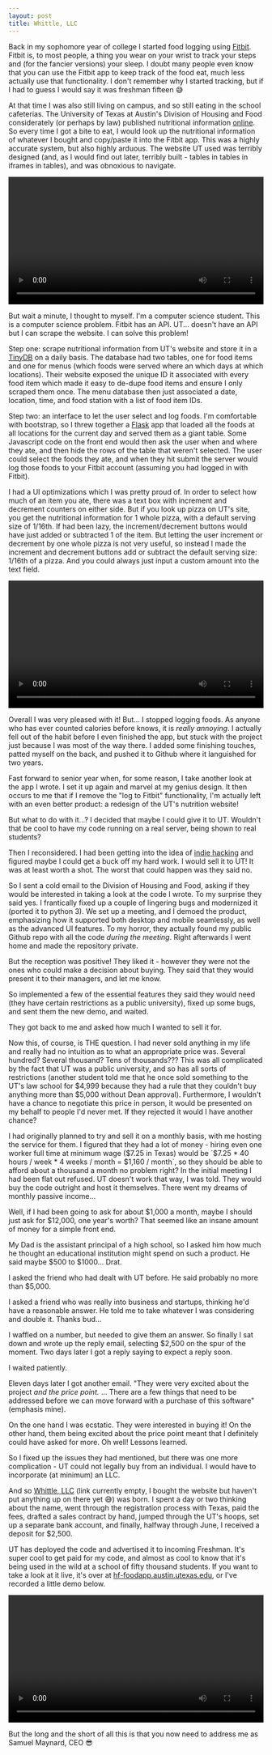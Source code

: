 ```yaml
---
layout: post
title: Whittle, LLC
---
```


Back in my sophomore year of college I started food logging using [Fitbit][1]. Fitbit is, to most people, a thing you wear on your wrist to track your steps and (for the fancier versions) your sleep. I doubt many people even know that you can use the Fitbit app to keep track of the food eat, much less actually use that functionality. I don't remember why I started tracking, but if I had to guess I would say it was freshman fifteen 😅

At that time I was also still living on campus, and so still eating in the school cafeterias. The University of Texas at Austin's Division of Housing and Food considerately (or perhaps by law) published nutritional information [online][2]. So every time I got a bite to eat, I would look up the nutritional information of whatever I bought and copy/paste it into the Fitbit app. This was a highly accurate system, but also highly arduous. The website UT used was terribly designed (and, as I would find out later, terribly built - tables in tables in iframes in tables), and was obnoxious to navigate.

<video style="display:block; width:100%; height:auto;" autoplay controls loop="loop">
  <source src="/assets/whittlellc/hf-food.mp4" type="video/mp4" />
  <source src="/assets/whittlellc/hf-food.mp4" type="video/mp4" />
</video>

But wait a minute, I thought to myself. I'm a computer science student. This is a computer science problem. Fitbit has an API. UT... doesn't have an API but I can scrape the website. I can solve this problem!

Step one: scrape nutritional information from UT's website and store it in a [TinyDB][3] on a daily basis. The database had two tables, one for food items and one for menus (which foods were served where an which days at which locations). Their website exposed the unique ID it associated with every food item which made it easy to de-dupe food items and ensure I only scraped them once. The menu database then just associated a date, location, time, and food station with a list of food item IDs.

Step two: an interface to let the user select and log foods. I'm comfortable with bootstrap, so I threw together a [Flask][4] app that loaded all the foods at all locations for the current day and served them as a giant table. Some Javascript code on the front end would then ask the user when and where they ate, and then hide the rows of the table that weren't selected. The user could select the foods they ate, and when they hit submit the server would log those foods to your Fitbit account (assuming you had logged in with Fitbit).

I had a UI optimizations which I was pretty proud of. In order to select how much of an item you ate, there was a text box with increment and decrement counters on either side. But if you look up pizza on UT's site, you get the nutritional information for 1 whole pizza, with a default serving size of 1/16th. If had been lazy, the increment/decrement buttons would have just added or subtracted 1 of the item. But letting the user increment or decrement by one whole pizza is not very useful, so instead I made the increment and decrement buttons add or subtract the default serving size: 1/16th of a pizza. And you could always just input a custom amount into the text field.

<div class="video">
   <video style="display:block; width:100%; height:auto;" autoplay controls loop="loop">
       <source src="/assets/whittlellc/fitbit-ut-prototype.mp4" type="video/mp4" />
   </video>
</div>

Overall I was very pleased with it! But... I stopped logging foods. As anyone who has ever counted calories before knows, it is *really annoying*. I actually fell out of the habit before I even finished the app, but stuck with the project just because I was most of the way there. I added some finishing touches, patted myself on the back, and pushed it to Github where it languished for two years.

Fast forward to senior year when, for some reason, I take another look at the app I wrote. I set it up again and marvel at my genius design. It then occurs to me that if I remove the "log to Fitbit" functionality, I'm actually left with an even better product: a redesign of the UT's nutrition website! 

But what to do with it...? I decided that maybe I could give it to UT. Wouldn't that be cool to have my code running on a real server, being shown to real students?

Then I reconsidered. I had been getting into the idea of [indie hacking][5] and figured maybe I could get a buck off my hard work. I would sell it to UT! It was at least worth a shot. The worst that could happen was they said no.

So I sent a cold email to the Division of Housing and Food, asking if they would be interested in taking a look at the code I wrote. To my surprise they said yes. I frantically fixed up a couple of lingering bugs and modernized it (ported it to python 3). We set up a meeting, and I demoed the product, emphasizing how it supported both desktop and mobile seamlessly, as well as the advanced UI features. To my horror, they actually found my public Github repo with all the code _during the meeting_. Right afterwards I went home and made the repository private.

But the reception was positive! They liked it - however they were not the ones who could make a decision about buying. They said that they would present it to their managers, and let me know.

So implemented a few of the essential features they said they would need (they have certain restrictions as a public university), fixed up some bugs, and sent them the new demo, and waited.

They got back to me and asked how much I wanted to sell it for.

Now this, of course, is THE question. I had never sold anything in my life and really had no intuition as to what an appropriate price was. Several hundred? Several thousand? Tens of thousands??? This was all complicated by the fact that UT was a public university, and so has all sorts of restrictions (another student told me that he once sold something to the UT's law school for $4,999 because they had a rule that they couldn't buy anything more than $5,000 without Dean approval). Furthermore, I wouldn't have a chance to negotiate this price in person, it would be presented on my behalf to people I'd never met. If they rejected it would I have another chance?

I had originally planned to try and sell it on a monthly basis, with me hosting the service for them. I figured that they had a lot of money - hiring even one worker full time at minimum wage ($7.25 in Texas) would be `$7.25 * 40 hours / week * 4 weeks / month = $1,160 / month`, so they should be able to afford about a thousand a month no problem right? In the initial meeting I had been flat out refused. UT doesn't work that way, I was told. They would buy the code outright and host it themselves. There went my dreams of monthly passive income...

Well, if I had been going to ask for about $1,000 a month, maybe I should just ask for $12,000, one year's worth? That seemed like an insane amount of money for a simple front end.

My Dad is the assistant principal of a high school, so I asked him how much he thought an educational institution might spend on such a product. He said maybe $500 to $1000... Drat.

I asked the friend who had dealt with UT before. He said probably no more than $5,000.

I asked a friend who was really into business and startups, thinking he'd have a reasonable answer. He told me to take whatever I was considering and double it. Thanks bud...

I waffled on a number, but needed to give them an answer. So finally I sat down and wrote up the reply email, selecting $2,500 on the spur of the moment. Two days later I got a reply saying to expect a reply soon.

I waited patiently.

Eleven days later I got another email. "They were very excited about the project *and the price point.* ... There are a few things that need to be addressed before we can move forward with a purchase of this software" (emphasis mine).

On the one hand I was ecstatic. They were interested in buying it! On the other hand, them being excited about the price point meant that I definitely could have asked for more. Oh well! Lessons learned.

So I fixed up the issues they had mentioned, but there was one more complication - UT could not legally buy from an individual. I would have to incorporate (at minimum) an LLC.

And so [Whittle, LLC][6] (link currently empty, I bought the website but haven't put anything up on there yet 😅) was born. I spent a day or two thinking about the name, went through the registration process with Texas, paid the fees, drafted a sales contract by hand, jumped through the UT's hoops, set up a separate bank account, and finally, halfway through June, I received a deposit for $2,500.

UT has deployed the code and advertised it to incoming Freshman. It's super cool to get paid for my code, and almost as cool to know that it's being used in the wild at a school of fifty thousand students. If you want to take a look at it live, it's over at [hf-foodapp.austin.utexas.edu][7], or I've recorded a little demo below.

<div class="video">
   <video style="display:block; width:100%; height:auto;" autoplay controls loop="loop">
       <source src="/assets/whittlellc/fitbit-ut-sale.mp4" type="video/mp4" />
   </video>
</div>

But the long and the short of all this is that you now need to address me as Samuel Maynard, CEO 😎

[1]: https://www.fitbit.com/
[2]: http://hf-food.austin.utexas.edu/foodpro/location2.asp
[3]: https://tinydb.readthedocs.io/en/latest/
[4]: http://flask.pocoo.org
[5]: https://www.indiehackers.com/
[6]: http://whittlellc.com/
[7]: http://hf-foodapp.austin.utexas.edu
